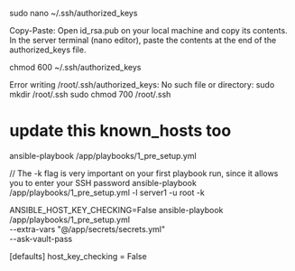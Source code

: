 sudo nano ~/.ssh/authorized_keys

Copy-Paste: Open id_rsa.pub on your local machine and copy its contents. In the server terminal (nano editor), paste the contents at the end of the authorized_keys file.

chmod 600 ~/.ssh/authorized_keys

Error writing /root/.ssh/authorized_keys: No such file or directory:
sudo mkdir /root/.ssh 
sudo chmod 700 /root/.ssh

# update this known_hosts too

ansible-playbook /app/playbooks/1_pre_setup.yml









// The -k flag is very important on your first playbook run, since it allows you to enter your SSH password
ansible-playbook /app/playbooks/1_pre_setup.yml -l server1 -u root -k

ANSIBLE_HOST_KEY_CHECKING=False ansible-playbook /app/playbooks/1_pre_setup.yml \
  --extra-vars "@/app/secrets/secrets.yml" \
  --ask-vault-pass

[defaults]
host_key_checking = False